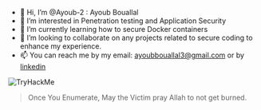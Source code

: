 - 👋 Hi, I’m @Ayoub-2 : Ayoub Bouallal
- 👀 I’m interested in Penetration testing and Application Security
- 🌱 I’m currently learning how to secure Docker containers 
- 💞️ I’m looking to collaborate on any projects related to secure coding to enhance my experience.
- 📫 You can reach me by my email: ayoubbouallal3@gmail.com or by [linkedin](https://www.linkedin.com/in/bouallal-ayoub/)


<img src="https://tryhackme-badges.s3.amazonaws.com/AycntKL.png" alt="TryHackMe"><a href="https://tryhackme.com/p/AycntKL"></a></img>
> Once You Enumerate, May the Victim pray Allah to not get burned.
